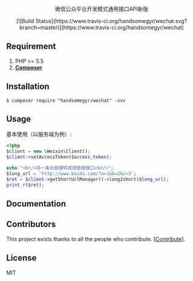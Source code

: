 <p align="center">

<p align="center">微信公众平台开发模式通用接口API新版</p>

<p align="center">
[![Build Status](https://www.travis-ci.org/handsomegyr/wechat.svg?branch=master)](https://www.travis-ci.org/handsomegyr/wechat)
</p>

</div>

## Requirement

1. PHP >= 5.5
2. **[Composer](https://getcomposer.org/)**

## Installation

```shell
$ composer require "handsomegyr/wechat" -vvv
```

## Usage

基本使用（以服务端为例）:

```php
<?php
$client = new \Weixin\Client();
$client->setAccessToken($access_token);

echo "<br/>将一条长链接转成短链接接口<br/>";
$long_url = 'http://www.baidu.com/?a=1&b=2&c=3';
$ret = $client->getShortUrlManager()->long2short($long_url);
print_r($ret);
```

## Documentation


## Contributors

This project exists thanks to all the people who contribute. [[Contribute](CONTRIBUTING.md)].
<a href="https://github.com/handsomegyr/wechat/graphs/contributors"></a>



## License

MIT

